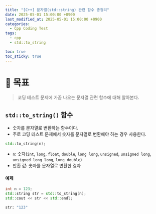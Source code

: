 ```yaml
---
title: "[C++] 문자열(std::string) 관련 함수 총정리"
date: 2025-05-01 15:00:00 +0900
last_modified_at: 2025-05-01 15:00:00 +0900
categories:
  - Cpp Coding Test
tags:
  - cpp
  - std::to_string

toc: true
toc_sticky: true
---
```


# 🎯 목표

> 코딩 테스트 문제에 가끔 나오는 문자열 관련 함수에 대해 알아본다.

## `std::to_string()` 함수

- 숫자를 문자열로 변환하는 함수이다.
- 주로 코딩 테스트 문제에서 숫자를 문자열로 변환해야 하는 경우 사용한다.

```cpp
std::to_string(n);
```

- `n`: 숫자(`int`, `long`, `float`, `double`, `long long`, `unsigned`, `unsigned long`, `unsigned long long`, `long double`)
- 반환 값: 숫자를 문자열로 변환한 결과

#### 예제

```cpp
int n = 123;
std::string str = std::to_string(n);
std::cout << str << std::endl;
```

```bash
str: "123"
```
